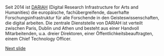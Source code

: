 Seit 2014 ist [DARIAH](https://www.dariah.eu/) (Digital Research Infrastructure for Arts and Humanities) die europäische, fachübergreifende, dauerhafte Forschungsinfrastruktur für alle Forschende in den Geisteswissenschaften, die digital arbeiten.
Die zentrale Dienststelle von DARIAH ist verteilt zwischen Paris, Dublin und Athen und besteht aus einer Handvoll Mitarbeitenden, u.a. dreier Direktoren, einer Öffentlichkeitsbeauftragten, einem Chief Technology Officer.

[Next slide](03.md)
